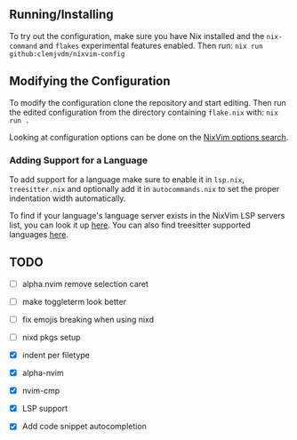 ## Running/Installing

To try out the configuration, make sure you have Nix installed and the `nix-command` and `flakes` experimental features enabled. Then run:
`nix run github:clemjvdm/nixvim-config`

## Modifying the Configuration

To modify the configuration clone the repository and start editing. Then run the edited configuration from the directory containing `flake.nix` with:
`nix run .`

Looking at configuration options can be done on the [NixVim options search](https://nix-community.github.io/nixvim/search/).

### Adding Support for a Language

To add support for a language make sure to enable it in `lsp.nix`, `treesitter.nix` and optionally add it in `autocommands.nix` to set the proper indentation width automatically.

To find if your language's language server exists in the NixVim LSP servers list, you can look it up [here](https://nix-community.github.io/nixvim/search/?query=plugins.lsp.servers). You can also find treesitter supported languages [here](https://github.com/nvim-treesitter/nvim-treesitter?tab=readme-ov-file#supported-languages).

## TODO

- [ ] alpha.nvim remove selection caret
- [ ] make toggleterm look better
- [ ] fix emojis breaking when using nixd
- [ ] nixd pkgs setup
- [x] indent per filetype
- [x] alpha-nvim
- [x] nvim-cmp
- [x] LSP support
- [x] Add code snippet autocompletion

